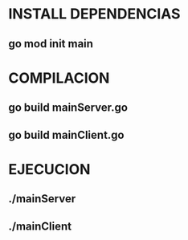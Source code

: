 # INSTALL DEPENDENCIAS
## go mod init main

# COMPILACION
## go build mainServer.go 
## go build mainClient.go 
# EJECUCION
## ./mainServer
## ./mainClient